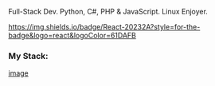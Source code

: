 Full-Stack Dev. Python, C#, PHP & JavaScript. Linux Enjoyer.

https://img.shields.io/badge/React-20232A?style=for-the-badge&logo=react&logoColor=61DAFB

### My Stack:
[image](https://img.shields.io/badge/React-20232A?style=for-the-badge&logo=react&logoColor=61DAFB)

